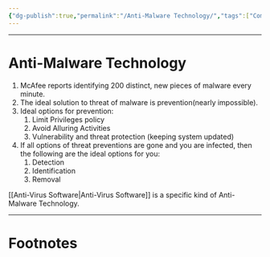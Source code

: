 ```yaml
---
{"dg-publish":true,"permalink":"/Anti-Malware Technology/","tags":["CompSci","CyberSec"]}
---
```



---
# Anti-Malware Technology
1. McAfee reports identifying 200 distinct, new pieces of malware every minute.
2. The ideal solution to threat of malware is prevention(nearly impossible).
3. Ideal options for prevention:
   1. Limit Privileges policy
   2. Avoid Alluring Activities
   3. Vulnerability and threat protection (keeping system updated)
4. If all options of threat preventions are gone and you are infected, then the following are the ideal options for you:
   1. Detection
   2. Identification
   3. Removal

[[Anti-Virus Software\|Anti-Virus Software]] is a specific kind of Anti-Malware Technology.


---
# Footnotes